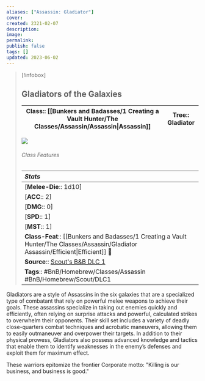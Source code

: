 ```yaml
---
aliases: ["Assassin: Gladiator"]
cover: 
created: 2321-02-07
description: 
image: 
permalink: 
publish: false
tags: []
updated: 2023-06-02
---
```


> [!infobox]
>## Gladiators of the Galaxies
> | Class:: [[Bunkers and Badasses/1 Creating a Vault Hunter/The Classes/Assassin/Assassin\|Assassin]] | Tree:: Gladiator |
> |:---:|:---:|
> ![](imageblahblah.jpg)
> ###### Class Features
>
> | ***Stats*** |
> |:---|
> | [**Melee-Die**:: 1d10] |
> | [**ACC**:: 2] |
> | [**DMG**:: 0] |
> | [**SPD**:: 1] |
> | [**MST**:: 1] |
> | **Class-Feat**:: [[Bunkers and Badasses/1 Creating a Vault Hunter/The Classes/Assassin/Gladiator Assassin/Efficient\|Efficient]] 🍻|
> | **Source**:: [Scout's B&B DLC 1](https://docs.google.com/document/d/1MLOgrWwcLNTnP9PuXrKiLImy7SUh4hXO8arVUAlmdp0/edit) 
> | **Tags**:: #BnB/Homebrew/Classes/Assassin #BnB/Homebrew/Scout/DLC1 |

Gladiators are a style of Assassins in the six galaxies that are a specialized type of combatant that rely on powerful melee weapons to achieve their goals. These assassins specialize in taking out enemies quickly and efficiently, often relying on surprise attacks and powerful, calculated strikes to overwhelm their opponents. Their skill set includes a variety of deadly close-quarters combat techniques and acrobatic maneuvers, allowing them to easily outmaneuver and overpower their targets. In addition to their physical prowess, Gladiators also possess advanced knowledge and tactics that enable them to identify weaknesses in the enemy’s defenses and exploit them for maximum effect.

These warriors epitomize the frontier Corporate motto: "Killing is our business, and business is good."
